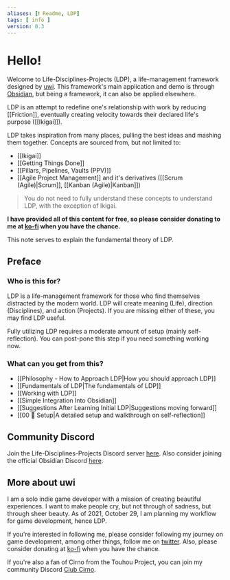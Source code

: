 ```yaml
---
aliases: [❗ Readme, LDP]
tags: [ info ]
version: 0.3
---
```

# Hello!
Welcome to Life-Disciplines-Projects (LDP), a life-management framework designed by [uwi](https://twitter.com/uwidev). This framework's main application and demo is through [Obsidian](https://obsidian.md/), but being a framework, it can also be applied elsewhere.

LDP is an attempt to redefine one's relationship with work by reducing [[Friction]], eventually creating velocity towards their declared life's purpose ([[Ikigai]]).

LDP takes inspiration from many places, pulling the best ideas and mashing them together. Concepts are sourced from, but not limited to:
- [[Ikigai]]
- [[Getting Things Done]]
- [[Pillars, Pipelines, Vaults (PPV)]]
- [[Agile Project Management]] and it's derivatives ([[Scrum (Agile)|Scrum]], [[Kanban (Agile)|Kanban]])

> You do not need to fully understand these concepts to understand LDP, with the exception of Ikigai.

**I have provided all of this content for free, so please consider donating to me at [ko-fi](https://ko-fi.com/uwidev) when you have the chance.**

This note serves to explain the fundamental theory of LDP. 

## Preface
### Who is this for?
LDP is a life-management framework for those who find themselves distracted by the modern world. LDP will create meaning (Life), direction (Disciplines), and action (Projects). If you are missing either of these, you may find LDP useful.

Fully utilizing LDP requires a moderate amount of setup (mainly self-reflection). You can post-pone this step if you need something working now.

### What can you get from this?
- [[Philosophy - How to Approach LDP|How you should approach LDP]]
- [[Fundamentals of LDP|The fundamentals of LDP]]
- [[Working with LDP]]
- [[Simple Integration Into Obsidian]]
- [[Suggestions After Learning Initial LDP|Suggestions moving forward]]
- [[00 🧰 Setup|A detailed setup and walkthrough on self-reflection]]

## Community Discord
Join the Life-Disciplines-Projects Discord server [here](https://discord.gg/xSaj5Cc5GZ). Also consider joining the official Obsidian Discord [here](https://discord.com/invite/veuWUTm).

## More about uwi
I am a solo indie game developer with a mission of creating beautiful experiences. I want to make people cry, but not through of sadness, but through sheer beauty. As of 2021, October 29, I am planning my workflow for game development, hence LDP.

If you're interested in following me, please consider following my journey on game development, among other things, follow me on [twitter](https://twitter.com/uwidev). Also, please consider donating at [ko-fi](https://ko-fi.com/uwidev) when you have the chance.

If you're also a fan of Cirno from the Touhou Project, you can join my community Discord [Club Cirno](https://discord.com/invite/clubcirno).
